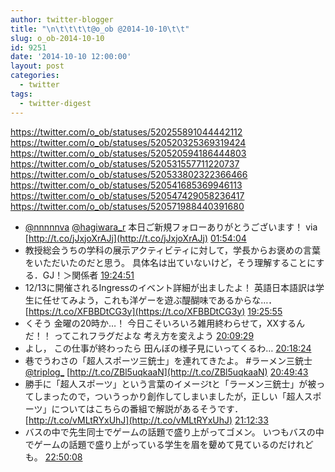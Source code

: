 ```yaml
---
author: twitter-blogger
title: "\n\t\t\t\t@o_ob @2014-10-10\t\t"
slug: o_ob-2014-10-10
id: 9251
date: '2014-10-10 12:00:00'
layout: post
categories:
  - twitter
tags:
  - twitter-digest
---
```


https://twitter.com/o_ob/statuses/520255891044442112 https://twitter.com/o_ob/statuses/520520325369319424 https://twitter.com/o_ob/statuses/520520594186444803 https://twitter.com/o_ob/statuses/520531557711220737 https://twitter.com/o_ob/statuses/520533802322366466 https://twitter.com/o_ob/statuses/520541685369946113 https://twitter.com/o_ob/statuses/520547429058236417 https://twitter.com/o_ob/statuses/520571988440391680  

*   [@nnnnnva](https://twitter.com/nnnnnva) [@hagiwara_r](https://twitter.com/hagiwara_r) 本日ご新規フォローありがとうございます！ via [http://t.co/jJxjoXrAJj](http://t.co/jJxjoXrAJj) [01:54:04](https://twitter.com/o_ob/statuses/520255891044442112)
*   教授総会うちの学科の展示アクティビティに対して，学長からお褒めの言葉をいただいたのだと思う。 具体名は出ていないけど，そう理解することにする．GJ！＞関係者 [19:24:51](https://twitter.com/o_ob/statuses/520520325369319424)
*   12/13に開催されるIngressのイベント詳細が出ましたよ！ 英語日本語訳は学生に任せてみよう，これも洋ゲーを遊ぶ醍醐味であるからな…． [https://t.co/XFBBDtCG3y](https://t.co/XFBBDtCG3y) [19:25:55](https://twitter.com/o_ob/statuses/520520594186444803)
*   くそう 金曜の20時か…！ 今日こそいろいろ雑用終わらせて，XXするんだ！！ ってこれフラグだよな 考え方を変えよう [20:09:29](https://twitter.com/o_ob/statuses/520531557711220737)
*   よし， この仕事が終わったら 田んぼの様子見にいってくるわ… [20:18:24](https://twitter.com/o_ob/statuses/520533802322366466)
*   巷でうわさの「超人スポーツ三銃士」を連れてきたよ。 #ラーメン三銃士 [@triplog_](https://twitter.com/triplog_) [http://t.co/ZBl5uqkaaN](http://t.co/ZBl5uqkaaN) [20:49:43](https://twitter.com/o_ob/statuses/520541685369946113)
*   勝手に「超人スポーツ」という言葉のイメージtと「ラーメン三銃士」が被ってしまったので，ついうっかり創作してしまいましたが，正しい「超人スポーツ」についてはこちらの番組で解説があるそうです． [http://t.co/vMLtRYxUhJ](http://t.co/vMLtRYxUhJ) [21:12:33](https://twitter.com/o_ob/statuses/520547429058236417)
*   バスの中で先生同士でゲームの話題で盛り上がってゴメン。 いつもバスの中でゲームの話題で盛り上がっている学生を眉を顰めて見ているのだけれども。 [22:50:08](https://twitter.com/o_ob/statuses/520571988440391680)